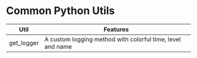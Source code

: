 # Common Python Utils

| **Util**   | **Features**                                               |
|------------|------------------------------------------------------------|
| get_logger | A custom logging method with colorful time, level and name |